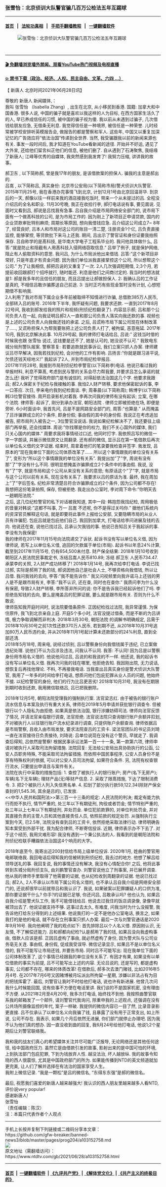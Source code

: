 ### 张雪怡：北京侦训大队警官骗几百万公检法五年互踢球
------------------------

#### [首页](https://github.com/gfw-breaker/banned-news3/blob/master/README.md) &nbsp;&nbsp;|&nbsp;&nbsp; [法轮功真相](https://github.com/begood0513/basic/blob/master/README.md)  &nbsp;&nbsp;|&nbsp;&nbsp; [手把手翻墙教程](https://github.com/gfw-breaker/guides/wiki)  &nbsp;&nbsp;|&nbsp;&nbsp; [一键翻墙软件](https://github.com/gfw-breaker/nogfw/blob/master/README.md)  



<div><div class="featured_image">
 <figure>
  <img alt="张雪怡：北京侦训大队警官骗几百万公检法五年互踢球" src="https://i.ntdtv.com/assets/uploads/2021/06/0-800x450.jpg"/>
 </figure><br/>
</div>
</div><hr/>

#### [ 🎬  免翻墙浏览墙外禁闻、观看YouTube热门视频及电视直播](https://github.com/gfw-breaker/HelloWorld)

#### [ 💥  禁书下载（政治、经济、人权、民主自由、文革、六四 ...）](https://github.com/gfw-breaker/books/blob/master/README.md)

<div><div class="post_content" itemprop="articleBody">
 <p>
  【
  <ok href="https://www.ntdtv.com/gb/新唐人.htm">
   新唐人
  </ok>
  北京时间2021年06月28日讯】
 </p>
 <p>
  尊敬的
  <ok href="https://www.ntdtv.com/gb/新唐人.htm">
   新唐人
  </ok>
  新闻媒体,：
  <br/>
  我叫
  <ok href="https://www.ntdtv.com/gb/张雪怡.htm">
   张雪怡
  </ok>
  （Isabella Zhang）, 出生在北京, 从小移民到香港. 国籍: 加拿大和中国香港. 很多人说, 中国的骗子就是喜欢以我这样的人为目标, 在西方国家生活久了的人, 早已养成信任的习惯, 被中国的骗子视为傻. 我以前从未遇到过骗子, 几次借钱给朋友应急, 无借条无利息. 我觉得信任是一种境界, 被信任是一种荣誉. 儿时经常被学校安排听英模报告会, 做报告的都是警察和军人. 这些年, 中国又以重复加深记忆的广告效应将”依法治国”传递到全世界. 当然, 我受骗跟我以前的新闻来源也有关. 事发一段时间后, 我才知道在YouTube看新闻的途径. 开始并不好运, 遇见了大外宣, 还给他们留言纠正他们的信息, 被他们删了. 自从遇到了石涛聚焦, 我结缘了新唐人; 江峰等优秀的自媒体, 我突然感到我发育了! 我努力压缩, 讲讲我的故事。
 </p>
 <p>
  <ok href="https://www.ntdtv.com/gb/郝卫东.htm">
   郝卫东
  </ok>
  , 以下简称郝, 曾是我17年的朋友, 是该借款案的担保人. 骗我的主意是郝出的.
  <br/>
  <ok href="https://www.ntdtv.com/gb/吕嵩.htm">
   吕嵩
  </ok>
  , 以下简称吕, 真实身份: 北京市公安局(以下简称市局)警犬侦训大队警官.
  <br/>
  2015年11月25号, 我在香港办完事情飞到北京, 计划12月1号由北京回温哥华. 到京后的一天, 郝像以往一样前来我的酒店接我吃饭时, 带来一个从未提过的吕. 全程没介绍吕的全名和职业. 11月30号晚, 我正在收拾行李, 郝打电话说有事, 要见面说. 见面时又看到吕, 郝说是吕找我有急事. 吕自我介绍是市局网络安全部门的, 说市局下面有一个做髙科技的公司, 是为市局工作的. 因为刚上了新项目正申请贷款, 国内的企业贷款审批特别麻烦; 周期长等原因, 想向我借钱应急. 吕介绍这公司成立7~ 8年了, 经营良好, 吕本人和市局对这公司的账目一清二楚, 注册资金1个亿, 吕负责直接监控, 能够掌控, 等贷款批下来马上还我. 期间, 吕出示了警官证和身份证要我拍照保存. 吕自称学的是髙科技, 是华南大学电子工程系毕业的. 我问他具体做什么, 吕答:”就是防止和阻截有人用髙科技入侵网络窃取信息.” 吕举了例子, 就是保护网络, 阻止有人偷取资料的意思. 我问吕, 为什么市局派他出来借钱. 吕答:”这个新项目非常好, 只是年底才有资金问题. 因为我们单位派我直接掌控这个公司, 所以想帮这个公司.” 为了让我相信, 郝把吕说的又重复了一次. 2人几次强调短期借, 2;3个月, 若提前收回跟郝打个招呼就行, 随时能还. 利息是他们之间商讨定的. 我当时的想法就是1: 郝是我多年的且信任的朋友, 而且吕提出让郝做担保人. 2: 我确认吕的工作证是真的, 不相信吕敢诈骗葬送自己前途. 3: 当时正巧有些现金暂时没有计划, 心想短期借不影响我.
  <br/>
  2人利用了我对市局下属企业多年前被取缔不知情进行诈骗, 总借款385万人民币, 全部转入吕的账号. 2016年下半年, 我怀疑有问题, 我要求还款. 一直到2017年8月22号间, 我收到郝发给我的照片和视频(刑侦纪检翻录了). 内容显示郝; 吕和那个公司负责人在一起, 向我证明吕郝2人一直和那公司负责人落实向我还款的事. 视频也是上述的公司负责人向我做还钱的承诺. 之后, 吕谎称市局下属公司现在体制改革了….., 又谎称担保人为帮我要账把上述公司负责人打了, 被拘留, 恶意拖延. 2017年10月, 我到北京解决此事. 10月29号起, 我的律师打电话给吕, 吕说:” 这钱当时借的时候我也跟
  <ok href="https://www.ntdtv.com/gb/张雪怡.htm">
   张雪怡
  </ok>
  说过, 这钱要是还不了, 她是认可的, 她没说不认可.” 我致电东城分局刑警队报案. 警察答复: 若要追款就民事诉讼, 我们立案只抓人办案. 律师建议吕尽早解决, 因我若找到纪检, 会对他的工作有影响. 吕扬言:”你就是跟习进平说, 欠债还钱天经地义!” 我起诉了2人, 并到市局纪检举报吕.
  <br/>
  2017年11月28号, 我接到市局刑侦纪检李警官(以下简称李)电话. 他说已看过我的举报材料, 利息不算髙, 考虑到民与警的关系会尽力帮我要, 并要求吕怎么承诺的就怎么还! 我听了觉得政府部门是有诚信的, 对得起依法治国这几个字. 他要求我跟吕; 郝2人保密关于纪检与我接触的事. 我怕2人财产转移, 要求他保密起诉的事, 李一口答应. 次日, 李来电约我到纪检面谈. 李; 周春晨(以下简称周); 韩博宇(以下简称韩)3位警官接待. 周开启录影机对着我. 李再次问我的律师有没有起诉; 立案, 在哪个法院. 律师答: 起诉了, 刚分到承办法官,
  <ok href="https://www.ntdtv.com/gb/朝阳法院.htm">
   朝阳法院
  </ok>
  . 律师立即被拒绝在场, 即便是旁听. 6小时面谈中, 我首先问, 吕是不是网路安全部门的, 周答:”也算是.” 从而掩盖了吕诈骗罪成立的2个条件, 即身份假; 事由假的其中的身份假. 我说正在考虑追加被告, 把市局列入被告之一, 3位警官没说话. 我说如果纪检解决不了, 我还要往上级部门再举报, 还会找媒体. 周说:”你找哪是你的权力, 我们不关心国外的媒体, 我们只关心国内的媒体.” 周要求我将事情经过口述, 他同时打字. 我依照吕写的微信一字一字朗读, 并展示微信原文让周翻录. 还有郝的微信, 显示吕在第一笔借款后再次以单位名义借的文字证据. 结束时, 周拿着他打的笔录要我检查并签字. 我发现, 吕原本的”现在我单位下面的公司体质改革了…… 所以这个事情跟我的单位没有关系了”, 变形为“所以这个事情跟我的单位没有关系”. 我提出加”了”字, 周说有没有那”了”字没有什么不同. 很明显想掩盖诈骗罪成立2个条件中的事由假. 我说, 没有”了”字, 就是市局和这个公司从来没有关系的意思; 有原话这个”了”字, 就是市局与这个公司以前有关系, 现在没有关系了. 我要求以吕的原话为准. 最终, 我在周加上”了”字后签名. 纪检非常清楚吕符合诈骗罪成立的2个条件, 因为公司都不存在! 我想把这份笔录拍照, 保存, 但被拒绝. 我走出办公室时, 李对周下命令:”你明天去一趟朝阳法院.”
  <br/>
  之后, 这几位纪检警官的私下对话被我知道, 其中一段: 韩抱怨我找纪检, 周用极低的音量对韩说:”这都不叫事, 万一
  <ok href="https://www.ntdtv.com/gb/吕嵩.htm">
   吕嵩
  </ok>
  不还呢, 你不是得过关吗你.” 据他们系统内的资深官员解释这句话, 就是即要将此事件上报给公安部, 又要隐瞒市局的从业人员有诈骗犯. 包庇吕就是包庇他们自己. 我回到加拿大, 打电话给李问进展及钱的去向. 他说还在查, 说他已找过吕, 吕承认欠我钱的事. 他说已告知吕关于我起诉的事. 李没有为我保密!
  <img alt="" class="alignnone size-medium wp-image-103152764" src="https://i.ntdtv.com/assets/uploads/2021/06/unnamed-1-600x1067.jpg">
   <br/>
   我的律师在2017年11月15号向法院递交了诉状. 起诉书没有写以单位名义借, 因为律师说, 若写上以单位名义借, 追回的欠款属于单位(市局). 起诉书以年息24%计算, 截至到2017年11月15号, 仍有654,500未付息. 财产保全结果: 2018年1月10号收到朝阳区人民法院民事裁定书, 冻结吕嵩人民币810.89; 冻结
   <ok href="https://www.ntdtv.com/gb/郝卫东.htm">
    郝卫东
   </ok>
   人民币734.47. 承蒙李的关照, 2人财产成功转移了! 2018年1月14号, 我再次给李打电话. 李说已找过郝, 实际是郝用了我的钱, 郝说因他自己是社会人士, 不够资格向我借钱, 所以让吕借. 我问我钱的去向, 李答:”我不能告诉你.” 我又问视频里向我许诺马上还钱的男人是不是跟市局有关, 李答:”我不认识, 还在查, 同时也在查你.” 我质问李为什么没有保密, 导致2人财产转移, 李所答非所问的说: 你不是告诉我已经起诉他们了吗. 李拒绝告知钱的去向, 要么是掩盖吕的犯罪证据, 要么就是跟市局有关. 否则为什么不敢说.
   <br/>
   律师告知我开庭时间时, 说法院要借条原件. 正因纪检找过法院, 我异常谨慎. 为保住原件, 我飞到北京亲自上庭. 开庭5个多小时, 法官没提过借条, 而是不断的为吕讲情, 极力争取调解而非判决. 2018年3月30号,
   <ok href="https://www.ntdtv.com/gb/朝阳法院.htm">
    朝阳法院
   </ok>
   的调解书明确规定, 吕需于2018年10月30号之前1次性还款370万人民币, 若到期不还, 从2018年10月31号追加80万人民币违约金, 并从2018年11月1号起计算未还款部分的24%利息, 直到全部还清.
   <br/>
   2018年5月18号, 周来电, 说经过侦别, 吕以警察身份向我借钱属于违纪, 已立案做违纪处理. 说他们不认为吕涉及违法, 问我认不认同. 我答: 不认同! 因为吕是以警察身份用市局名义借的. 他说他问过吕, 吕说的和我说的不一样. 他还说, 我的起诉书没有写以单位名义借. 我再次问我的钱在哪里, 他拒绝告知. 我因刚出院, 无力说话, 想恢复后再找他理论. 不料, 不再接我电话. 当我查出吕真实身份是警犬侦训大队警官, 我用了一年多的时间给李打电话, 想质问他们包庇犯罪从业人员的问题, 他始终不接. 以纪检警官的身份, 他们的行为比吕更恶劣! 2018年10月31号, 我没有在期限到期时收到还款, 我用微信联络吕, 吕已把我删除。
   <img alt="" class="alignnone size-medium wp-image-103152765" src="https://i.ntdtv.com/assets/uploads/2021/06/unnamed1-600x1067.jpg"/>
  </img>
 </p>
 <p>
  2018年12月5号, 朝阳法院受理我的强制执行案. 法官梁志红. 由于被告的银行账户流水信息与本案及执行有重大关系, 律师在2019年5月申请并获批银行调查令. 但被银行以个人隐私为由拒绝. 如果真是依法治国, 银行涉嫌妨碍司法. 律师向法官反馈了情况, 并请法官亲临银行调查, 法官拒绝. 法官说法院只查询银行账户余额并扣划, 不对被执行人以往银行账户流水纪录进行调查, 只提供账户余额查询. 律师依据吕是市局警察, 且收入由市局发放, 要求法院查吕的工资卡. 梁法官团队的书记员刘琦一直在法官接待日负责接待, 刘琦说: 吕单位说现在没有这个警员, 早就走了. 我调查后得知, 吕依然是警察! 根据民事诉讼法第一百一十一条, 第一款第六项, 律师申请对被执行人采取司法拘留措施. 法院回复: 无法给公安局出具协助执行的公函, 公安人员职务特殊, 不能采取司法拘留措施. 而依照中国民事程序, 公安人员身份不是享有特殊权利的依据, 可以对公安人员司法拘留, 如果符合条件. 另, 法院有权查银行流水, 只要提出申请且与案件有关。
  <img alt="" class="alignnone size-medium wp-image-103152766" src="https://i.ntdtv.com/assets/uploads/2021/06/unnamed-2-600x1067.jpg"/>
  <br/>
  法院在执行中采取的措施包括: 1. 查控了被执行人的银行账户; 房产(名下无房产); 车辆(名下无车辆); 理财产品(无)等财产信息. 2. 采取了限髙措施, 下达了限制消费令. 3. 把2个被执行人列入失信黑名单. 4. 扣划了部分执行款59,122.34(除财产保全查封的1,545.36, 其余是吕的), 已发放.
  <br/>
  &lt;&lt;中华人民共和国刑法&gt;&gt;第三百一十三条的规定: 人民法院的判决; 裁定有能力执行而拒不执行, 情节严重的, 处三年以下有期徒刑, 拘役或者罚金; 情节特别严重的, 处三年以上七年以下有期徒刑, 并处罚金. 单位犯前款罪的, 对单位判处罚金, 并对其直接负责的主管人员和其他直接责任人员, 依照前款的规定处罚. 从强制执行立案到今天, 已2.5年, 法院没有查到吕的工资卡, 依然拒绝采取法律行动. 律师明确告知本案受到外部干扰. 我为配合律师, 不断寄信投诉. 近期, 律师表示办不下去了. 对于这个经历, 我用灾难形容! 我没有遇到一个秉公执法的人. 我看到的是朝阳法院和刑侦纪检联手糟蹋依法治国这4个响亮的大字。
  <img alt="" class="alignnone size-medium wp-image-103152767" src="https://i.ntdtv.com/assets/uploads/2021/06/unnamed-3-600x1067.jpg"/>
 </p>
 <p>
  2018年底至今, 我寄出近200封信给市局上级单位投诉. 2020年1月, 姓曲的警官用电邮联络我. 我回电话后得知我的信被转到刑侦纪检, 我去过的地方. 他想了解吕给领导送礼的事. 我回复说, 我的事情还没有解决, 我没有心情配合你! 之后, 他将此事转到东城分局刑侦支队, 由刘鹏警官查办. 刘警官说他立了刑事案, 并已展开调查. 他从我的律师手里取得了他需要的证据, 也从纪检收到周翻录的证据. 他说已找过吕; 郝2人, 2人不承认以市局下属公司名义借的, 也不承认吕自我介绍是网络安全部门的, 还说郝很早以前就带吕和我认识了. 我说, 如果破案以犯罪嫌疑人的口供为准, 那你要证据干什么? 你手?的证据已足够, 你还问吕, 吕敢承认吗? 他也认为, 如果吕自我介绍是警犬队工作, 我不可能借钱给吕. 他说去过我住的饭店调录像, 录像早就被顶出去了. 他说证据支持不够. 这事过去太久, 有难度, 问我当时为什么没报警, 我告诉他打给东分得到的上述结果. 他说我打的一定不是他办公室电话, 换言之, 如果我打的是他的电话, 就不存在立刑事案只抓人办案. 最后一次与刘警官通话是2020年9月16号. 我向他阐明了我的观点如下: 首先排除吕以个人名义借. 原因刚认识, 无友情, 不了解偿还能力. 吕和郝都向纪检?认是郝用了我的钱, 如果吕没向我虚构事由, 借款人应该是郝. 正因吕虚构了事由, 就必然虚构了身份, 因为警犬队与公司业务亳无关连. 事由假, 身份假, 促成我受误导. 微信记录显示, 如果吕不是以单位名义借的, 我不可能写让市局还钱, 并要告市局. 同时吕不可能写出: 现在我单位下面的公司体制改革了, 这个事情已经跟我的单位没有关系了. 有因才有果, 如果没有以单位借款的事实为前提, 吕不可能写出上述的内容. 无论吕说的, 还是写的, 都是虚构事实, 公司都不存在, 哪来的体质改革! 在借款后, 郝多次去澳门赌钱, 比如2016年5月4号. 在2017年7月6号又因赌博被月坛派出所拘留一星期, 涉嫌以非法占有为目的把钱挥霍了. 最后, 刘警官让我时不时给他打电话, 说也许有新进展. 他曾几次问我什么时候能回国, 说有些事不方便在电话里讲. 我们谈的不是国家机密, 没有理由不方便. 从2021年2月至4月20号, 我多次打电话, 始终找不到他. 我按照曲警官联系我的邮箱发了一个邮件, 请刘警官代我询问, 除重申我的上述观点, 还强调在没有公共场所摄像监控的年代, 案子一样破. 我提供的微信内容已一目了然, 比录音录影更直接. 吕不仅承认了以单位名义向我骗了钱, 且暴露了没有用于正常支出, 如上所说, 公司不存在. 我表示, 如果几个月后依然无进展, 你们部门就停止办理吧. 因为我不认为他们真的想办. 因一直没收到曲的回复, 我6月24号给他打电话, 他说1;2个星期后让刘警官联络我。
  <img alt="" class="alignnone size-medium wp-image-103152768" src="https://i.ntdtv.com/assets/uploads/2021/06/unnamed-4-600x1067.jpg"/>
 </p>
 <p>
  我和我的战友们真心的希望媒体关注并尽可能广泛报导, 无论网络还是其他任何途径, 给中国政府压力. 虽然它是由借款引发的故事, 影射出来的是中国可怕的环境, 上到执法部门包庇犯罪, 下到为钱放弃人性. 越没法治, 坏人越放纵. 我的故事令知晓的西人很震惊, 尤其是中国政府部门的所为. 如果能传播到NTD的英文频道就加更完美, 让人们了解并选择在有法治的国家享受人生。
  <img alt="" class="alignnone size-medium wp-image-103152769" src="https://i.ntdtv.com/assets/uploads/2021/06/unnamed-5-600x1067.jpg"/>
  <br/>
  我附上微信记录. “我是一颗松”是吕的微信名, “东得东东强”是郝的微信名。
 </p>
 <p>
  最后, 祝愿我们喜爱的新唐人越来越强大! 我认识的西人朋友里越来越多人看NTD, 评价说very popular!
  <br/>
  感谢新唐人!
  <br/>
  张雪怡
  <br/>
  （责任编辑：陈汉）
  <br/>
  注：本篇只代表作者个人观点
 </p>
 <div class="single_ad">
 </div>
</div>
</div>
<hr/>
手机上长按并复制下列链接或二维码分享本文章：<br/>
https://github.com/gfw-breaker/banned-news3/blob/master/pages/prog204/a103152758.md <br/>
<a href='https://github.com/gfw-breaker/banned-news3/blob/master/pages/prog204/a103152758.md'><img src='https://github.com/gfw-breaker/banned-news3/blob/master/pages/prog204/a103152758.md.png'/></a> <br/>
原文地址（需翻墙访问）：https://www.ntdtv.com/gb/2021/06/28/a103152758.html


------------------------
#### [首页](https://github.com/gfw-breaker/banned-news3/blob/master/README.md) &nbsp;|&nbsp; [一键翻墙软件](https://github.com/gfw-breaker/nogfw/blob/master/README.md) &nbsp;| [《九评共产党》](https://github.com/gfw-breaker/9ping.md/blob/master/README.md#九评之一评共产党是什么) | [《解体党文化》](https://github.com/gfw-breaker/jtdwh.md/blob/master/README.md) | [《共产主义的终极目的》](https://github.com/gfw-breaker/gczydzjmd.md/blob/master/README.md)


<img src='http://gfw-breaker.win/banned-news3/pages/prog204/a103152758.md' width='0px' height='0px'/>